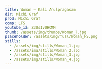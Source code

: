 ```yaml
---
title: Woman – Kali Arulpragasam
dir: Michi Graf
prod: Michi Graf
comp: LFS
youtube_id: Z3UsIvUHOMM
thumb: /assets/img/thumbs/Woman_T.jpg
placeholder: /assets/img/full/Woman_FS.png
stills:
  - /assets/img/stills/Woman_1.jpg
  - /assets/img/stills/Woman_2.jpg
  - /assets/img/stills/Woman_3.jpg
  - /assets/img/stills/Woman_4.jpg
---
```


